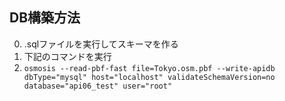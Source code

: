 ## DB構築方法
0. .sqlファイルを実行してスキーマを作る
0. 下記のコマンドを実行
  0. ``` osmosis --read-pbf-fast file=Tokyo.osm.pbf --write-apidb dbType="mysql" host="localhost" validateSchemaVersion=no database="api06_test" user="root" ```